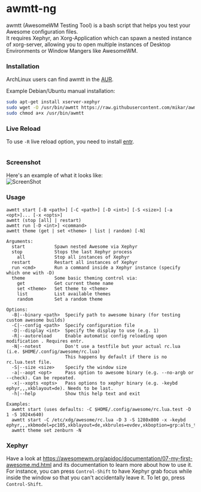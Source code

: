 # awmtt-ng
awmtt (AwesomeWM Testing Tool) is a bash script that helps you test your Awesome configuration files.  
It requires Xephyr, an Xorg-Application which can spawn a nested instance of xorg-server, allowing you to open multiple instances of Desktop Environments or Window Mangers like AwesomeWM.  

### Installation
ArchLinux users can find awmtt in the [AUR](https://aur.archlinux.org/packages/awmtt/).

Example Debian/Ubuntu manual installation:
``` bash
sudo apt-get install xserver-xephyr
sudo wget -O /usr/bin/awmtt https://raw.githubusercontent.com/mikar/awmtt/master/awmtt.sh
sudo chmod a+x /usr/bin/awmtt
```

### Live Reload
To use `-R` live reload option, you need to install [entr](https://github.com/eradman/entr).

```

```
### Screenshot
Here's an example of what it looks like:  
![ScreenShot](https://github.com/mikar/awmtt/blob/master/example.jpg)

### Usage
```
awmtt start [-B <path>] [-C <path>] [-D <int>] [-S <size>] [-a <opt>]... [-x <opts>]
awmtt (stop [all] | restart)
awmtt run [-D <int>] <command>
awmtt theme (get | set <theme> | list | random) [-N]

Arguments:
  start           Spawn nested Awesome via Xephyr
  stop            Stops the last Xephyr process
    all           Stop all instances of Xephyr 
  restart         Restart all instances of Xephyr
  run <cmd>       Run a command inside a Xephyr instance (specify which one with -D)
  theme           Some basic theming control via:
    get           Get current theme name
    set <theme>   Set theme to <theme>
    list          List available themes
    random        Set a random theme
    
Options:
  -B|--binary <path>  Specify path to awesome binary (for testing custom awesome builds)
  -C|--config <path>  Specify configuration file
  -D|--display <int>  Specify the display to use (e.g. 1)
  -R|--autoreload     Enable automatic config reloading upon modification . Requires entr.
  -N|--notest         Don't use a testfile but your actual rc.lua (i.e. $HOME/.config/awesome/rc.lua)
                      This happens by default if there is no rc.lua.test file.
  -S|--size <size>    Specify the window size
  -a|--aopt <opt>     Pass option to awesome binary (e.g. --no-argb or --check). Can be repeated.
  -x|--xopts <opts>   Pass options to xephyr binary (e.g. -keybd ephyr,,,xkblayout=de). Needs to be last.
  -h|--help           Show this help text and exit
  
Examples:
  awmtt start (uses defaults: -C $HOME/.config/awesome/rc.lua.test -D 1 -S 1024x640)
  awmtt start -C /etc/xdg/awesome/rc.lua -D 3 -S 1280x800 -x -keybd ephyr,,,xkbmodel=pc105,xkblayout=de,xkbrules=evdev,xkboption=grp:alts_toogle
  awmtt theme set zenburn -N
```

### Xephyr
Have a look at https://awesomewm.org/apidoc/documentation/07-my-first-awesome.md.html and its documentation to learn more about how to use it. 
For instance, you can press `Control-Shift` to have Xephyr grab focus while inside the window so that you can't accidentally leave it. To let go, press `Control-Shift`.  
